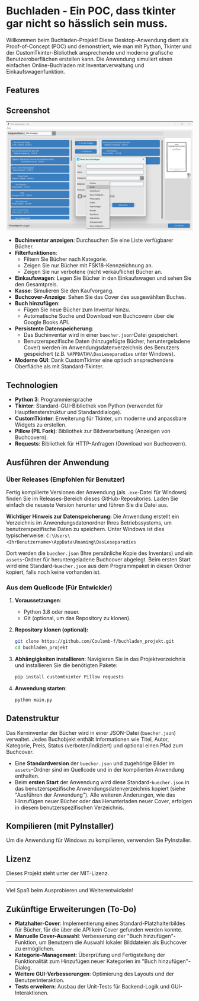 # Buchladen - Ein POC, dass tkinter gar nicht so hässlich sein muss.

Willkommen beim Buchladen-Projekt! Diese Desktop-Anwendung dient als Proof-of-Concept (POC) und demonstriert, wie man mit Python, Tkinter und der CustomTkinter-Bibliothek ansprechende und moderne grafische Benutzeroberflächen erstellen kann. Die Anwendung simuliert einen einfachen Online-Buchladen mit Inventarverwaltung und Einkaufswagenfunktion.

## Features

## Screenshot

![Buchladen Anwendung Screenshot](dasLeseparadies.png) 

*   **Buchinventar anzeigen**: Durchsuchen Sie eine Liste verfügbarer Bücher.
*   **Filterfunktionen**:
    *   Filtern Sie Bücher nach Kategorie.
    *   Zeigen Sie nur Bücher mit FSK18-Kennzeichnung an.
    *   Zeigen Sie nur verbotene (nicht verkäufliche) Bücher an.
*   **Einkaufswagen**: Legen Sie Bücher in den Einkaufswagen und sehen Sie den Gesamtpreis.
*   **Kasse**: Simulieren Sie den Kaufvorgang.
*   **Buchcover-Anzeige**: Sehen Sie das Cover des ausgewählten Buches.
*   **Buch hinzufügen**:
    *   Fügen Sie neue Bücher zum Inventar hinzu.
    *   Automatische Suche und Download von Buchcovern über die Google Books API.
*   **Persistente Datenspeicherung**:
    *   Das Buchinventar wird in einer `buecher.json`-Datei gespeichert.
    *   Benutzerspezifische Daten (hinzugefügte Bücher, heruntergeladene Cover) werden im Anwendungsdatenverzeichnis des Benutzers gespeichert (z.B. `%APPDATA%\DasLeseparadies` unter Windows).
*   **Moderne GUI**: Dank CustomTkinter eine optisch ansprechendere Oberfläche als mit Standard-Tkinter.

## Technologien

*   **Python 3**: Programmiersprache
*   **Tkinter**: Standard-GUI-Bibliothek von Python (verwendet für Hauptfensterstruktur und Standarddialoge).
*   **CustomTkinter**: Erweiterung für Tkinter, um moderne und anpassbare Widgets zu erstellen.
*   **Pillow (PIL Fork)**: Bibliothek zur Bildverarbeitung (Anzeigen von Buchcovern).
*   **Requests**: Bibliothek für HTTP-Anfragen (Download von Buchcovern).

## Ausführen der Anwendung

### Über Releases (Empfohlen für Benutzer)

Fertig kompilierte Versionen der Anwendung (als `.exe`-Datei für Windows) finden Sie im Releases-Bereich dieses GitHub-Repositories. Laden Sie einfach die neueste Version herunter und führen Sie die Datei aus.

**Wichtiger Hinweis zur Datenspeicherung:**
Die Anwendung erstellt ein Verzeichnis im Anwendungsdatenordner Ihres Betriebssystems, um benutzerspezifische Daten zu speichern. Unter Windows ist dies typischerweise:
`C:\Users\<IhrBenutzername>\AppData\Roaming\DasLeseparadies`

Dort werden die `buecher.json` (Ihre persönliche Kopie des Inventars) und ein `assets`-Ordner für heruntergeladene Buchcover abgelegt. Beim ersten Start wird eine Standard-`buecher.json` aus dem Programmpaket in diesen Ordner kopiert, falls noch keine vorhanden ist.

### Aus dem Quellcode (Für Entwickler)

1.  **Voraussetzungen**:
    *   Python 3.8 oder neuer.
    *   Git (optional, um das Repository zu klonen).

2.  **Repository klonen (optional):**
    ```bash
    git clone https://github.com/Coulomb-f/buchladen_projekt.git
    cd buchladen_projekt
    ```

3.  **Abhängigkeiten installieren**:
    Navigieren Sie in das Projektverzeichnis und installieren Sie die benötigten Pakete:
    ```bash
    pip install customtkinter Pillow requests
    ```

4.  **Anwendung starten**:
    ```bash
    python main.py
    ```

## Datenstruktur

Das Kerninventar der Bücher wird in einer JSON-Datei (`buecher.json`) verwaltet. Jedes Buchobjekt enthält Informationen wie Titel, Autor, Kategorie, Preis, Status (verboten/indiziert) und optional einen Pfad zum Buchcover.

*   Eine **Standardversion** der `buecher.json` und zugehörige Bilder im `assets`-Ordner sind im Quellcode und in der kompilierten Anwendung enthalten.
*   Beim **ersten Start** der Anwendung wird diese Standard-`buecher.json` in das benutzerspezifische Anwendungsdatenverzeichnis kopiert (siehe "Ausführen der Anwendung"). Alle weiteren Änderungen, wie das Hinzufügen neuer Bücher oder das Herunterladen neuer Cover, erfolgen in diesem benutzerspezifischen Verzeichnis.

## Kompilieren (mit PyInstaller)

Um die Anwendung für Windows zu kompilieren, verwenden Sie PyInstaller.

## Lizenz

Dieses Projekt steht unter der MIT-Lizenz.

---
Viel Spaß beim Ausprobieren und Weiterentwickeln!

## Zukünftige Erweiterungen (To-Do)

*   **Platzhalter-Cover**: Implementierung eines Standard-Platzhalterbildes für Bücher, für die über die API kein Cover gefunden werden konnte.
*   **Manuelle Cover-Auswahl**: Verbesserung der "Buch hinzufügen"-Funktion, um Benutzern die Auswahl lokaler Bilddateien als Buchcover zu ermöglichen.
*   **Kategorie-Management**: Überprüfung und Fertigstellung der Funktionalität zum Hinzufügen neuer Kategorien im "Buch hinzufügen"-Dialog.
*   **Weitere GUI-Verbesserungen**: Optimierung des Layouts und der Benutzerinteraktion.
*   **Tests erweitern**: Ausbau der Unit-Tests für Backend-Logik und GUI-Interaktionen.